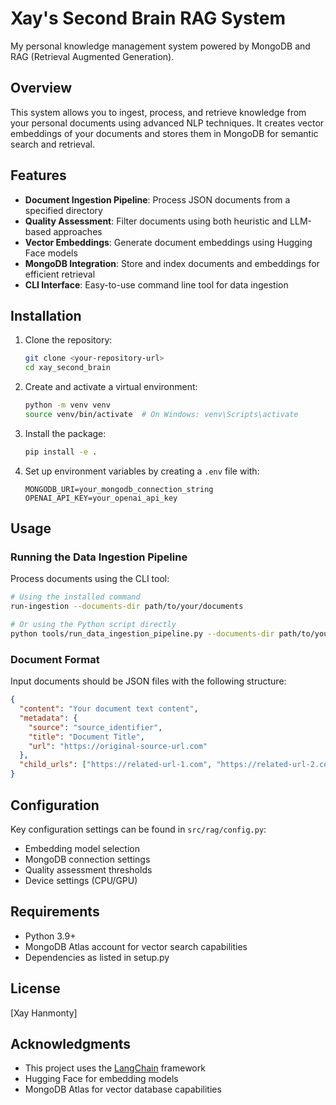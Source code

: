 # Xay's Second Brain RAG System

My personal knowledge management system powered by MongoDB and RAG (Retrieval Augmented Generation).

## Overview

This system allows you to ingest, process, and retrieve knowledge from your personal documents using advanced NLP techniques. It creates vector embeddings of your documents and stores them in MongoDB for semantic search and retrieval.

## Features

- **Document Ingestion Pipeline**: Process JSON documents from a specified directory
- **Quality Assessment**: Filter documents using both heuristic and LLM-based approaches
- **Vector Embeddings**: Generate document embeddings using Hugging Face models
- **MongoDB Integration**: Store and index documents and embeddings for efficient retrieval
- **CLI Interface**: Easy-to-use command line tool for data ingestion

## Installation

1. Clone the repository:
   ```bash
   git clone <your-repository-url>
   cd xay_second_brain
   ```

2. Create and activate a virtual environment:
   ```bash
   python -m venv venv
   source venv/bin/activate  # On Windows: venv\Scripts\activate
   ```

3. Install the package:
   ```bash
   pip install -e .
   ```

4. Set up environment variables by creating a `.env` file with:
   ```
   MONGODB_URI=your_mongodb_connection_string
   OPENAI_API_KEY=your_openai_api_key
   ```

## Usage

### Running the Data Ingestion Pipeline

Process documents using the CLI tool:

```bash
# Using the installed command
run-ingestion --documents-dir path/to/your/documents

# Or using the Python script directly
python tools/run_data_ingestion_pipeline.py --documents-dir path/to/your/documents
```

### Document Format

Input documents should be JSON files with the following structure:

```json
{
  "content": "Your document text content",
  "metadata": {
    "source": "source_identifier",
    "title": "Document Title",
    "url": "https://original-source-url.com"
  },
  "child_urls": ["https://related-url-1.com", "https://related-url-2.com"]
}
```

## Configuration

Key configuration settings can be found in `src/rag/config.py`:

- Embedding model selection
- MongoDB connection settings
- Quality assessment thresholds
- Device settings (CPU/GPU)

## Requirements

- Python 3.9+
- MongoDB Atlas account for vector search capabilities
- Dependencies as listed in setup.py

## License

[Xay Hanmonty]

## Acknowledgments

- This project uses the [LangChain](https://github.com/hwchase17/langchain) framework
- Hugging Face for embedding models
- MongoDB Atlas for vector database capabilities